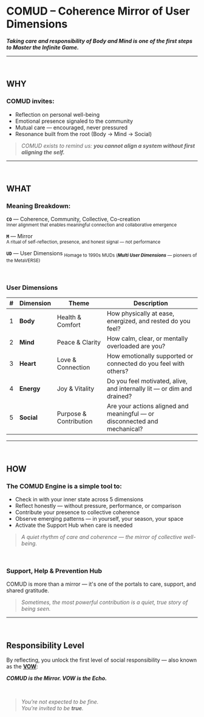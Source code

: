 # COMUD – Coherence Mirror of User Dimensions

_**Taking care and responsibility of Body and Mind is one of the first steps to Master the Infinite Game.**_

---

<br>

## WHY

### COMUD invites:

* Reflection on personal well-being  
* Emotional presence signaled to the community  
* Mutual care — encouraged, never pressured  
* Resonance built from the root (Body → Mind → Social)

> _COMUD exists to remind us: **you cannot align a system without first aligning the self.**_

---

<br>

## WHAT

### Meaning Breakdown:

**`CO`** — Coherence, Community, Collective, Co-creation  
<sub>Inner alignment that enables meaningful connection and collaborative emergence</sub>

**`M`** — Mirror  
<sub>A ritual of self-reflection, presence, and honest signal — not performance</sub>

**`UD`** — User Dimensions 
<sub>Homage to 1990s MUDs (***Multi User Dimensions*** — pioneers of the MetaVERSE)</sub>

<br>

### User Dimensions

| # | Dimension  | Theme                  | Description                                                               |
|---|------------|------------------------|---------------------------------------------------------------------------|
| 1 | **Body**   | Health & Comfort       | How physically at ease, energized, and rested do you feel?               |
| 2 | **Mind**   | Peace & Clarity        | How calm, clear, or mentally overloaded are you?                         |
| 3 | **Heart**  | Love & Connection      | How emotionally supported or connected do you feel with others?          |
| 4 | **Energy** | Joy & Vitality         | Do you feel motivated, alive, and internally lit — or dim and drained?   |
| 5 | **Social** | Purpose & Contribution | Are your actions aligned and meaningful — or disconnected and mechanical?|

---

<br>

## HOW

### The COMUD Engine is a simple tool to:

* Check in with your inner state across 5 dimensions  
* Reflect honestly — without pressure, performance, or comparison  
* Contribute your presence to collective coherence  
* Observe emerging patterns — in yourself, your season, your space  
* Activate the Support Hub when care is needed

> _A quiet rhythm of care and coherence — the mirror of collective well-being._

<br>

### Support, Help & Prevention Hub

COMUD is more than a mirror — it's one of the portals to care, support, and shared gratitude.
  
> _Sometimes, the most powerful contribution is a quiet, true story of being seen._

---

<br>

## Responsibility Level

By reflecting, you unlock the first level of social responsibility — also known as the [**VOW**](6.1.2%20VOW.md):

**_COMUD is the Mirror. VOW is the Echo._**

<br>

> _You’re not expected to be fine._  
> _You’re invited to be **true**._
